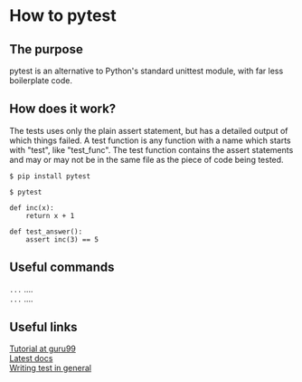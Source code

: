 # How to pytest

## The purpose
pytest is an alternative to Python's standard unittest module, with far less boilerplate code.

## How does it work?
The tests uses only the plain assert statement, but has a detailed output of which things failed. A test function is any function with a name which starts with "test", like "test_func". The test function contains the assert statements and may or may not be in the same file as the piece of code being tested.

`$ pip install pytest`
```
$ pytest

def inc(x):
    return x + 1

def test_answer():
    assert inc(3) == 5
```


## Useful commands
`...`  .... <br />
`...`  .... <br />

## Useful links
[Tutorial at guru99](https://www.guru99.com/pytest-tutorial.html)<br/>
[Latest docs](https://docs.pytest.org/en/latest/)<br/>
[Writing test in general](https://docs.python-guide.org/writing/tests/)<br/>
